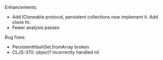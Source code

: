 
Enhancements:

* Add ICloneable protocol, persistent collections now implement it. Add clone fn.
* Fewer analysis passes

Bug fixes:

* PersistentHashSet.fromArray broken
* CLJS-370: object? incorrectly handled nil